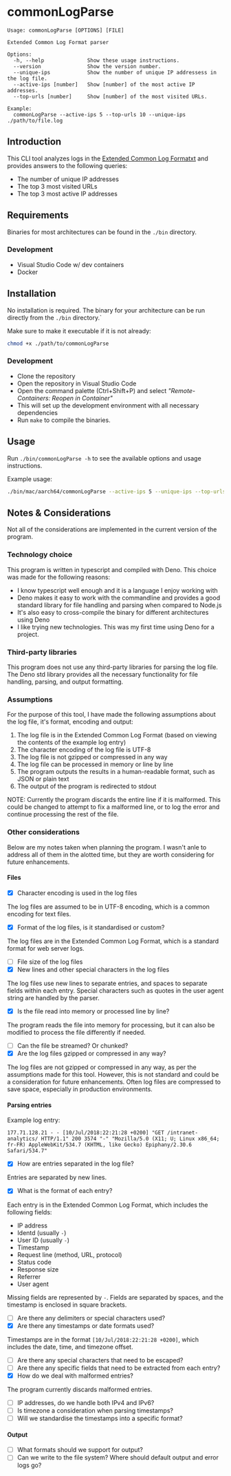 # commonLogParse

```
Usage: commonLogParse [OPTIONS] [FILE]

Extended Common Log Format parser

Options:
  -h, --help              Show these usage instructions.
  --version               Show the version number.
  --unique-ips            Show the number of unique IP addressess in the log file.
  --active-ips [number]   Show [number] of the most active IP addresses.
  --top-urls [number]     Show [number] of the most visited URLs.

Example:
  commonLogParse --active-ips 5 --top-urls 10 --unique-ips ./path/to/file.log
```

## Introduction

This CLI tool analyzes logs in the
[Extended Common Log Formatxt](https://en.wikipedia.org/wiki/Common_Log_Format)
and provides answers to the following queries:

- The number of unique IP addresses
- The top 3 most visited URLs
- The top 3 most active IP addresses

## Requirements

Binaries for most architectures can be found in the `./bin` directory.

### Development

- Visual Studio Code w/ dev containers
- Docker

## Installation

No installation is required. The binary for your architecture can be run
directly from the `./bin` directory.`

Make sure to make it executable if it is not already:

```bash
chmod +x ./path/to/commonLogParse
```

### Development

- Clone the repository
- Open the repository in Visual Studio Code
- Open the command palette (Ctrl+Shift+P) and select _"Remote-Containers: Reopen
  in Container"_
- This will set up the development environment with all necessary dependencies
- Run `make` to compile the binaries.

## Usage

Run `./bin/commonLogParse -h` to see the available options and usage
instructions.

Example usage:

```bash
./bin/mac/aarch64/commonLogParse --active-ips 5 --unique-ips --top-urls 3 ./test/sample.log
```

## Notes & Considerations

Not all of the considerations are implemented in the current version of the
program.

### Technology choice

This program is written in typescript and compiled with Deno. This choice was
made for the following reasons:

- I know typescript well enough and it is a language I enjoy working with
- Deno makes it easy to work with the commandline and provides a good standard
  library for file handling and parsing when compared to Node.js
- It's also easy to cross-compile the binary for different architectures using
  Deno
- I like trying new technologies. This was my first time using Deno for a
  project.

### Third-party libraries

This program does not use any third-party libraries for parsing the log file.
The Deno std library provides all the necessary functionality for file handling,
parsing, and output formatting.

### Assumptions

For the purpose of this tool, I have made the following assumptions about the
log file, it's format, encoding and output:

1. The log file is in the Extended Common Log Format (based on viewing the
   contents of the example log entry)
2. The character encoding of the log file is UTF-8
3. The log file is not gzipped or compressed in any way
4. The log file can be processed in memory or line by line
5. The program outputs the results in a human-readable format, such as JSON or
   plain text
6. The output of the program is redirected to stdout

NOTE: Currently the program discards the entire line if it is malformed. This
could be changed to attempt to fix a malformed line, or to log the error and
continue processing the rest of the file.

### Other considerations

Below are my notes taken when planning the program. I wasn't anle to address all
of them in the alotted time, but they are worth considering for future
enhancements.

#### Files

- [x] Character encoding is used in the log files

The log files are assumed to be in UTF-8 encoding, which is a common encoding
for text files.

- [x] Format of the log files, is it standardised or custom?

The log files are in the Extended Common Log Format, which is a standard format
for web server logs.

- [ ] File size of the log files
- [x] New lines and other special characters in the log files

The log files use new lines to separate entries, and spaces to separate fields
within each entry. Special characters such as quotes in the user agent string
are handled by the parser.

- [x] Is the file read into memory or processed line by line?

The program reads the file into memory for processing, but it can also be
modified to process the file differently if needed.

- [ ] Can the file be streamed? Or chunked?
- [x] Are the log files gzipped or compressed in any way?

The log files are not gzipped or compressed in any way, as per the assumptions
made for this tool. However, this is not standard and could be a consideration
for future enhancements. Often log files are compressed to save space,
especially in production environments.

#### Parsing entries

Example log entry:

```
177.71.128.21 - - [10/Jul/2018:22:21:28 +0200] "GET /intranet-analytics/ HTTP/1.1" 200 3574 "-" "Mozilla/5.0 (X11; U; Linux x86_64; fr-FR) AppleWebKit/534.7 (KHTML, like Gecko) Epiphany/2.30.6 Safari/534.7"
```

- [x] How are entries separated in the log file?

Entries are separated by new lines.

- [x] What is the format of each entry?

Each entry is in the Extended Common Log Format, which includes the following
fields:

- IP address
- Identd (usually `-`)
- User ID (usually `-`)
- Timestamp
- Request line (method, URL, protocol)
- Status code
- Response size
- Referrer
- User agent

Missing fields are represented by `-`. Fields are separated by spaces, and the
timestamp is enclosed in square brackets.

- [ ] Are there any delimiters or special characters used?
- [x] Are there any timestamps or date formats used?

Timestamps are in the format `[10/Jul/2018:22:21:28 +0200]`, which includes the
date, time, and timezone offset.

- [ ] Are there any special characters that need to be escaped?
- [ ] Are there any specific fields that need to be extracted from each entry?
- [x] How do we deal with malformed entries?

The program currently discards malformed entries.

- [ ] IP addresses, do we handle both IPv4 and IPv6?
- [ ] Is timezone a consideration when parsing timestamps?
- [ ] Will we standardise the timestamps into a specific format?

#### Output

- [ ] What formats should we support for output?
- [ ] Can we write to the file system? Where should default output and error
      logs go?
